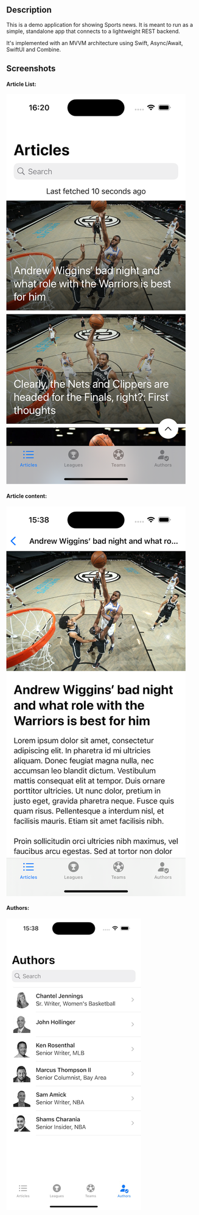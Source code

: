 ## Description
This is a demo application for showing Sports news. It is meant to run as a simple, standalone app that connects to a lightweight REST backend. 

It's implemented with an MVVM architecture using Swift, Async/Await, SwiftUI and Combine.

## Screenshots
#### Article List:
![Screenshot 1](Screenshots/screenshot1.png)
#### Article content:
![Screenshot 2](Screenshots/screenshot2.png)
#### Authors:
![Screenshot 3](Screenshots/screenshot3.png)